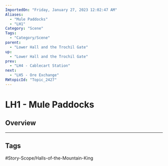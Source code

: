 ```yaml
---
ImportedOn: "Friday, January 27, 2023 12:02:47 AM"
Aliases:
  - "Mule Paddocks"
  - "LH1"
Category: "Scene"
Tags:
  - "Category/Scene"
parent:
  - "Lower Hall and the Trochil Gate"
up:
  - "Lower Hall and the Trochil Gate"
prev:
  - "LH4 - Cablecart Station"
next:
  - "LH5 - Ore Exchange"
RWtopicId: "Topic_2427"
---
```

# LH1 - Mule Paddocks
## Overview

---
## Tags
#Story-Scope/Halls-of-the-Mountain-King

